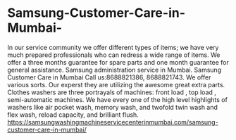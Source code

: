 # Samsung-Customer-Care-in-Mumbai-
   In our service community we offer different types of items; we have very much prepared professionals who can redress a wide range of items. We offer a three months guarantee for spare parts and one month guarantee for general assistance. Samsung administration service in Mumbai. Samsung Customer Care in Mumbai  Call us:8688821386, 8688821743.   We offer various sorts. Our experst they are utilizing the awesome great extra parts.  Clothes washers are three portrayals of machines: front load , top load , semi-automatic machines. We have every one of the high level highlights of washers like air pocket wash, memory wash, and twofold twin wash and flex wash, reload capacity, and brilliant flush.    https://samsungwashingmachineservicecenterinmumbai.com/samsung-customer-care-in-mumbai/
